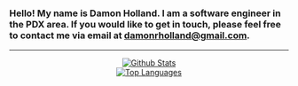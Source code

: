 ### Hello! My name is Damon Holland. I am a software engineer in the PDX area. If you would like to get in touch, please feel free to contact me via email at damonrholland@gmail.com. 

---

<div align="center">
    <a align="center" href="https://github.com/DamonHolland/github-readme-stats">
        <img alt="Github Stats" src="https://github-readme-stats.vercel.app/api?username=DamonHolland&theme=radical">
    </a>
</div>

<div align="center">
    <a align="center" href="https://github.com/DamonHolland/github-readme-stats">
        <img alt="Top Languages" src="https://github-readme-stats.vercel.app/api/top-langs/?username=DamonHolland&layout=compact&exclude_repo=A1-SQL-Queries-Generator">
    </a>
</div>
